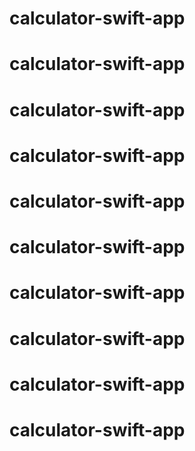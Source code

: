 # calculator-swift-app
# calculator-swift-app
# calculator-swift-app
# calculator-swift-app
# calculator-swift-app
# calculator-swift-app
# calculator-swift-app
# calculator-swift-app
# calculator-swift-app
# calculator-swift-app
